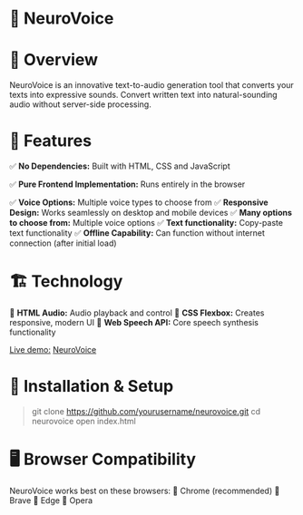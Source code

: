 # 📌 NeuroVoice


# 📝 Overview
NeuroVoice is an innovative text-to-audio generation tool that converts your texts into expressive sounds. Convert written text into natural-sounding audio without server-side processing.

# 🚀 Features
✅ **No Dependencies:** Built with HTML, CSS and JavaScript

✅ **Pure Frontend Implementation:** Runs entirely in the browser

✅ **Voice Options:** Multiple voice types to choose from
✅ **Responsive Design:** Works seamlessly on desktop and mobile devices
✅ **Many options to choose from:** Multiple voice options
✅ **Text functionality:** Copy-paste text functionality
✅ **Offline Capability:** Can function without internet connection (after initial load)

# 🏗 Technology
🔹 **HTML Audio:** Audio playback and control
🔹 **CSS Flexbox:** Creates responsive, modern UI
🔹 **Web Speech API:** Core speech synthesis functionality

<ins>Live demo:</ins> [NeuroVoice]()

# 🔧 Installation & Setup
> git clone https://github.com/yourusername/neurovoice.git
cd neurovoice
open index.html

# 🖥 Browser Compatibility
NeuroVoice works best on these browsers:
🔹 Chrome (recommended)
🔹 Brave
🔹 Edge
🔹 Opera
